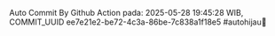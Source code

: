 Auto Commit By Github Action pada: 2025-05-28 19:45:28 WIB, COMMIT_UUID ee7e21e2-be72-4c3a-86be-7c838a1f18e5 #autohijau🗿
